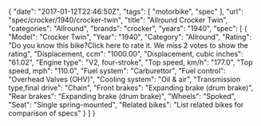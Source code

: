 {
    "date": "2017-01-12T22:46:50Z",
    "tags": [
        "motorbike",
        "spec"
    ],
    "url": "spec\/crocker\/1940\/crocker-twin",
    "title": "Allround Crocker Twin",
    "categories": "Allround",
    "brands": "crocker",
    "years": "1940",
    "spec": [
        {
            "Model": "Crocker Twin",
            "Year": "1940",
            "Category": "Allround",
            "Rating": "Do you know this bike?Click here to rate it. We miss 2 votes to show the rating",
            "Displacement, ccm": "1000.00",
            "Displacement, cubic inches": "61.02",
            "Engine type": "V2, four-stroke",
            "Top speed, km\/h": "177.0",
            "Top speed, mph": "110.0",
            "Fuel system": "Carburettor",
            "Fuel control": "Overhead Valves (OHV)",
            "Cooling system": "Oil & air",
            "Transmission type,final drive": "Chain",
            "Front brakes": "Expanding brake (drum brake)",
            "Rear brakes": "Expanding brake (drum brake)",
            "Wheels": "Spoked",
            "Seat": "Single spring-mounted",
            "Related bikes": "List related bikes for comparison of specs"
        }
    ]
}